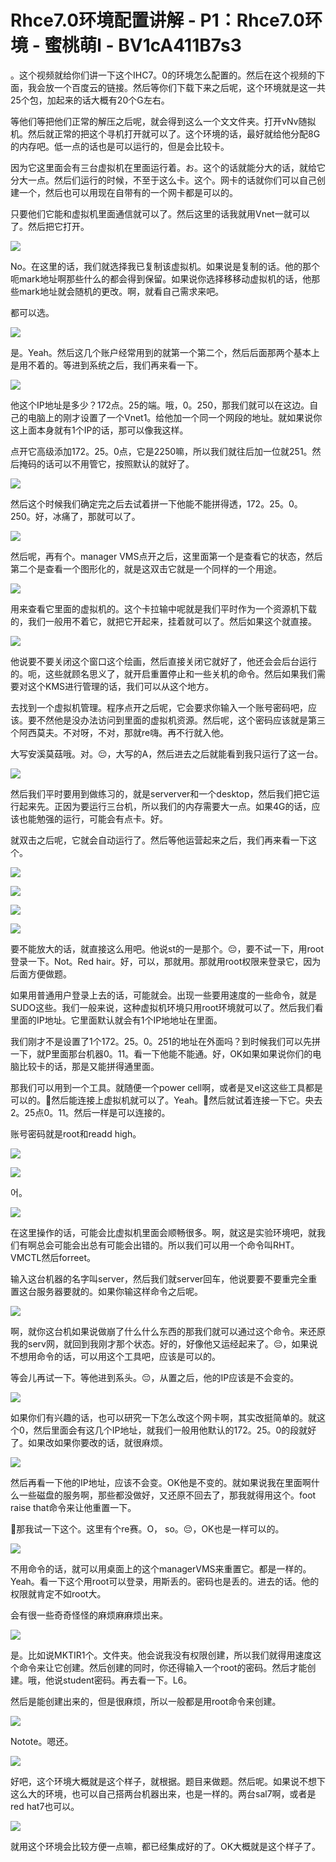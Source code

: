 # Rhce7.0环境配置讲解 - P1：Rhce7.0环境 - 蜜桃萌l - BV1cA411B7s3

。这个视频就给你们讲一下这个IHC7。0的环境怎么配置的。然后在这个视频的下面，我会放一个百度云的链接。然后等你们下载下来之后呢，这个环境就是这一共25个包，加起来的话大概有20个G左右。

等他们等把他们正常的解压之后呢，就会得到这么一个文文件夹。打开vNv随拟机。然后就正常的把这个寻机打开就可以了。这个环境的话，最好就给他分配8G的内存吧。低一点的话也是可以运行的，但是会比较卡。

因为它这里面会有三台虚拟机在里面运行着。お。这个的话就能分大的话，就给它分大一点。然后们运行的时候，不至于这么卡。这个。网卡的话就你们可以自己创建一个，然后也可以用现在自带有的一个网卡都是可以的。

只要他们它能和虚拟机里面通信就可以了。然后这里的话我就用Vnet一就可以了。然后把它打开。

![](img/72a3b6c72fa3df22663930b7222a1c94_1.png)

No。在这里的话，我们就选择我已复制该虚拟机。如果说是复制的话。他的那个呃mark地址啊那些什么的都会得到保留。如果说你选择移移动虚拟机的话，他那些mark地址就会随机的更改。啊，就看自己需求来吧。

都可以选。

![](img/72a3b6c72fa3df22663930b7222a1c94_3.png)

是。Yeah。然后这几个账户经常用到的就第一个第二个，然后后面那两个基本上是用不着的。等进到系统之后，我们再来看一下。



![](img/72a3b6c72fa3df22663930b7222a1c94_5.png)

他这个IP地址是多少？172点。25的端。哦，0。250，那我们就可以在这边。自己的电脑上的刚才设置了一个Vnet1。给他加一个同一个网段的地址。就如果说你这上面本身就有1个IP的话，那可以像我这样。

点开它高级添加172。25。0点，它是2250嘛，所以我们就往后加一位就251。然后掩码的话可以不用管它，按照默认的就好了。



![](img/72a3b6c72fa3df22663930b7222a1c94_7.png)

然后这个时候我们确定完之后去试着拼一下他能不能拼得透，172。25。0。250。好，冰痛了，那就可以了。



![](img/72a3b6c72fa3df22663930b7222a1c94_9.png)

然后呢，再有个。manager VMS点开之后，这里面第一个是查看它的状态，然后第二个是查看一个图形化的，就是这双击它就是一个同样的一个用途。



![](img/72a3b6c72fa3df22663930b7222a1c94_11.png)

用来查看它里面的虚拟机的。这个卡拉输中呢就是我们平时作为一个资源机下载的，我们一般用不着它，就把它开起来，挂着就可以了。然后如果这个就直接。



![](img/72a3b6c72fa3df22663930b7222a1c94_13.png)

他说要不要关闭这个窗口这个绘画，然后直接关闭它就好了，他还会会后台运行的。呃，这些就顾名思义了，就开启重置停止和一些关机的命令。然后如果我们需要对这个KMS进行管理的话，我们可以从这个地方。

去找到一个虚拟机管理。程序点开之后呢，它会要求你输入一个账号密码吧，应该。要不然他是没办法访问到里面的虚拟机资源。然后呢，这个密码应该就是第三个阿西莫夫。不对呀，不对，那就re嗨。再不行就入他。

大写安溪莫菇哦。对。😔，大写的A，然后进去之后就能看到我只运行了这一台。

![](img/72a3b6c72fa3df22663930b7222a1c94_15.png)

然后我们平时要用到做练习的，就是serverver和一个desktop，然后我们把它运行起来先。正因为要运行三台机，所以我们的内存需要大一点。如果4G的话，应该也能勉强的运行，可能会有点卡。好。

就双击之后呢，它就会自动运行了。然后等他运营起来之后，我们再来看一下这个。

![](img/72a3b6c72fa3df22663930b7222a1c94_17.png)

![](img/72a3b6c72fa3df22663930b7222a1c94_18.png)

![](img/72a3b6c72fa3df22663930b7222a1c94_19.png)

![](img/72a3b6c72fa3df22663930b7222a1c94_20.png)

要不能放大的话，就直接这么用吧。他说st的一是那个。😔，要不试一下，用root登录一下。Not。Red hair。好，可以，那就用。那就用root权限来登录它，因为后面方便做题。

如果用普通用户登录上去的话，可能就会。出现一些要用速度的一些命令，就是SUDO这些。我们一般来说，这种虚拟机环境只用root环境就可以了。然后我们看里面的IP地址。它里面默认就会有1个IP地地址在里面。

我们刚才不是设置了1个172。25。0。251的地址在外面吗？到时候我们可以先拼一下，就P里面那台机器0。11。看一下他能不能通。好，OK如果如果说你们的电脑比较卡的话，那是又能拼得通里面。

那我们可以用到一个工具。就随便一个power cell啊，或者是叉el这这些工具都是可以的。🎼然后能连接上虚拟机就可以了。Yeah。🎼然后就试着连接一下它。央去2。25点0。11。然后一样是可以连接的。

账号密码就是root和readd high。

![](img/72a3b6c72fa3df22663930b7222a1c94_22.png)

![](img/72a3b6c72fa3df22663930b7222a1c94_23.png)

어。

![](img/72a3b6c72fa3df22663930b7222a1c94_25.png)

在这里操作的话，可能会比虚拟机里面会顺畅很多。啊，就这是实验环境吧，就我们有啊总会可能会出总有可能会出错的。所以我们可以用一个命令叫RHT。VMCTL然后forreet。

输入这台机器的名字叫server，然后我们就server回车，他说要要不要重完全重置这台服务器要就的。如果你输这样命令之后呢。



![](img/72a3b6c72fa3df22663930b7222a1c94_27.png)

啊，就你这台机如果说做崩了什么什么东西的那我们就可以通过这个命令。来还原我的serv网，就回到我刚才那个状态。好的，好像他又运经起来了。😔，如果说不想用命令的话，可以用这个工具吧，应该是可以的。

等会儿再试一下。等他进到系头。😔，从置之后，他的IP应该是不会变的。

![](img/72a3b6c72fa3df22663930b7222a1c94_29.png)

如果你们有兴趣的话，也可以研究一下怎么改这个网卡啊，其实改挺简单的。就这个0，然后里面会有这几个IP地址，就我们一般用他默认的172。25。0的段就好了。如果改如果你要改的话，就很麻烦。



![](img/72a3b6c72fa3df22663930b7222a1c94_31.png)

然后再看一下他的IP地址，应该不会变。OK他是不变的。就如果说我在里面啊什么一些磁盘的服务啊，那些都没做好，又还原不回去了，那我就得用这个。foot raise that命令来让他重置一下。

🤧那我试一下这个。这里有个re赛。O， so。😔，OK也是一样可以的。

![](img/72a3b6c72fa3df22663930b7222a1c94_33.png)

不用命令的话，就可以用桌面上的这个managerVMS来重置它。都是一样的。Yeah。看一下这个用root可以登录，用斯丢的。密码也是丢的。进去的话。他的权限就肯定不如root大。

会有很一些奇奇怪怪的麻烦麻麻烦出来。

![](img/72a3b6c72fa3df22663930b7222a1c94_35.png)

是。比如说MKTIR1个。文件夹。他会说我没有权限创建，所以我们就得用速度这个命令来让它创建。然后创建的同时，你还得输入一个root的密码。然后才能创建。哦，他说student密码。再去看一下。L6。

然后是能创建出来的，但是很麻烦，所以一般都是用root命令来创建。

![](img/72a3b6c72fa3df22663930b7222a1c94_37.png)

Notote。嗯还。

![](img/72a3b6c72fa3df22663930b7222a1c94_39.png)

好吧，这个环境大概就是这个样子，就根据。题目来做题。然后呢。如果说不想下这么大的环境，也可以自己搭两台机器出来，也是一样的。两台sal7啊，或者是red hat7也可以。



![](img/72a3b6c72fa3df22663930b7222a1c94_41.png)

就用这个环境会比较方便一点嘛，都已经集成好的了。OK大概就是这个样子了。